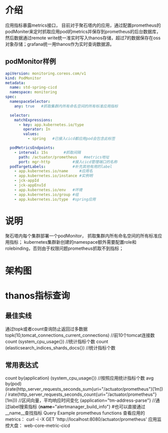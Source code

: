# 介绍
应用指标暴露metrics接口， 目前对于聚石塔内的应用，通过配置prometheus的podMoniter来定时抓取应用pod的metrics并保存到prometheus的后台数据库，然后数据通过remote write统一准实时写入thanos存储，超过7的数据保存在oss对象存储；grafana统一用thanos作为实时查询数据源。
## podMonitor样例
```YAML
apiVersion: monitoring.coreos.com/v1
kind: PodMonitor
metadata:
  name: std-spring-cicd
  namespace: monitoring
spec:
  namespaceSelector:
    any: true   #抓取集群内所有命名空间的所有标准应用指标

  selector:
    matchExpressions:
      - key: app.kubernetes.io/type
        operator: In
        values:
          - spring   #已接入cicd都应用pod会包含此标签

  podMetricsEndpoints:
    - interval: 15s       #抓取间隔
      path: /actuator/prometheus   #metrics地址
      port: mgr-http          #接入cicd管理端口的名称
  podTargetLabels:            #补充其他有用的label
    - app.kubernetes.io/name     #应用名
    - app.kubernetes.io/instance #实例明
    - jck-appId
    - jck-appEnvId
    - app.kubernetes.io/env   #环境
    - app.kubernetes.io/group #组
    - app.kubernetes.io/type  #spring应用

```
# 说明
聚石塔内每个集群部署一个podMonitor， 抓取集群内所有命名空间的所有标准应用指标；
kubernetes集群新创建的namespace额外需要配置role和rolebinding，否则由于权限问题prometheus抓取不到指标；
# 架构图

# thanos指标查询
## 最佳实线
通过topk或者count查询防止返回过多数据
topk(10,tomcat_connections_current_connections)  //前10个tomcat连接数
count  (system_cpu_usage{})  //统计指标个数
count  (elasticsearch_indices_shards_docs{})  //统计指标个数
## 常用表达式
count by(application) (system_cpu_usage{})    //按照应用统计指标个数
avg by(pod) (irate(http_server_requests_seconds_sum{uri="/actuator/prometheus"}[1m]) / irate(http_server_requests_seconds_count{uri="/actuator/prometheus"}[1m]))  //区间向量，平均响应时间变化
{application="tm-address-parse"} //通过label搜索指标
{__name__="alertmanager_build_info"} #也可以直接通过__name__查找指标
Query Example
prometheus functions
查看应用的metrics： curl -i -X GET  'http://localhost:8080/actuator/prometheus'
应用监控大盘： web-core-metric-cicd
